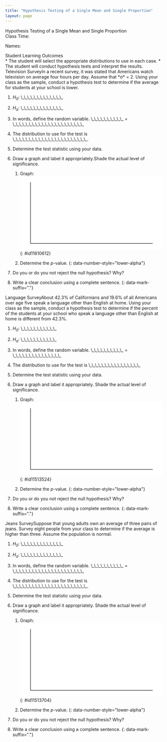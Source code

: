 ```yaml
---
title: "Hypothesis Testing of a Single Mean and Single Proportion"
layout: page
---
```



<div data-type="note" data-has-label="true" class="note statistics lab" data-label="" markdown="1">
<div data-type="title" class="title">
Hypothesis Testing of a Single Mean and Single Proportion
</div>
Class Time:

Names:

<div data-type="list" id="id3727711" markdown="1">
<div data-type="title">
Student Learning Outcomes
</div>
* The student will select the appropriate distributions to use in each case.
* The student will conduct hypothesis tests and interpret the results.

</div>
<span data-type="title">Television Survey</span>In a recent survey, it was stated that Americans watch television on average four hours per day. Assume that *σ* = 2. Using your class as the sample, conduct a hypothesis test to determine if the average for students at your school is lower.

1.  *H<sub>0</sub>*\: \\\_\\\_\\\_\\\_\\\_\\\_\\\_\\\_\\\_\\\_\\\_\\\_\\\_
2.  *H<sub>a</sub>*\: \\\_\\\_\\\_\\\_\\\_\\\_\\\_\\\_\\\_\\\_\\\_\\\_\\\_
3.  In words, define the random variable. \\\_\\\_\\\_\\\_\\\_\\\_\\\_\\\_\\\_\\\_ = \\\_\\\_\\\_\\\_\\\_\\\_\\\_\\\_\\\_\\\_\\\_\\\_\\\_\\\_\\\_\\\_\\\_\\\_\\\_\\\_\\\_\\\_
4.  The distribution to use for the test is \\\_\\\_\\\_\\\_\\\_\\\_\\\_\\\_\\\_\\\_\\\_\\\_\\\_\\\_\\\_\\\_\\\_\\\_\\\_\\\_\\\_\\\_\\\_.
5.  Determine the test statistic using your data.
6.  Draw a graph and label it appropriately.Shade the actual level of significance.
    1.  Graph:![Blank graph with vertical and horizontal axes.](../resources/fig-ch09_18_01.png){: #id11610612}


    2.  Determine the *p*-value.
    {: data-number-style="lower-alpha"}

7.  Do you or do you not reject the null hypothesis? Why?
8.  Write a clear conclusion using a complete sentence.
{: data-mark-suffix="."}

<span data-type="title">Language Survey</span>About 42.3% of Californians and 19.6% of all Americans over age five speak a language other than English at home. Using your class as the sample, conduct a hypothesis test to determine if the percent of the students at your school who speak a language other than English at home is different from 42.3%.

1.  *H<sub>0</sub>*\: \\\_\\\_\\\_\\\_\\\_\\\_\\\_\\\_\\\_\\\_\\\_
2.  *H<sub>a</sub>*\: \\\_\\\_\\\_\\\_\\\_\\\_\\\_\\\_\\\_\\\_\\\_
3.  In words, define the random variable. \\\_\\\_\\\_\\\_\\\_\\\_\\\_\\\_\\\_\\\_ = \\\_\\\_\\\_\\\_\\\_\\\_\\\_\\\_\\\_\\\_\\\_\\\_\\\_\\\_\\\_
4.  The distribution to use for the test is \\\_\\\_\\\_\\\_\\\_\\\_\\\_\\\_\\\_\\\_\\\_\\\_\\\_\\\_\\\_\\\_
5.  Determine the test statistic using your data.
6.  Draw a graph and label it appropriately. Shade the actual level of significance.
    1.  Graph:![Blank graph with vertical and horizontal axes.](../resources/fig-ch09_18_02.png){: #id11513524}


    2.  Determine the *p*-value.
    {: data-number-style="lower-alpha"}

7.  Do you or do you not reject the null hypothesis? Why?
8.  Write a clear conclusion using a complete sentence.
{: data-mark-suffix="."}

<span data-type="title">Jeans Survey</span>Suppose that young adults own an average of three pairs of jeans. Survey eight people from your class to determine if the average is higher than three. Assume the population is normal.

1.  *H<sub>0</sub>*\: \\\_\\\_\\\_\\\_\\\_\\\_\\\_\\\_\\\_\\\_\\\_\\\_\\\_
2.  *H<sub>a</sub>*\: \\\_\\\_\\\_\\\_\\\_\\\_\\\_\\\_\\\_\\\_\\\_\\\_\\\_
3.  In words, define the random variable. \\\_\\\_\\\_\\\_\\\_\\\_\\\_\\\_\\\_\\\_ = \\\_\\\_\\\_\\\_\\\_\\\_\\\_\\\_\\\_\\\_\\\_\\\_\\\_\\\_\\\_\\\_\\\_\\\_\\\_\\\_\\\_\\\_
4.  The distribution to use for the test is \\\_\\\_\\\_\\\_\\\_\\\_\\\_\\\_\\\_\\\_\\\_\\\_\\\_\\\_\\\_\\\_\\\_\\\_\\\_\\\_\\\_\\\_\\\_.
5.  Determine the test statistic using your data.
6.  Draw a graph and label it appropriately. Shade the actual level of significance.
    1.  Graph:![Blank graph with vertical and horizontal axes.](../resources/fig-ch09_18_03.png){: #id11513704}


    2.  Determine the *p*-value.
    {: data-number-style="lower-alpha"}

7.  Do you or do you not reject the null hypothesis? Why?
8.  Write a clear conclusion using a complete sentence.
{: data-mark-suffix="."}

</div>

